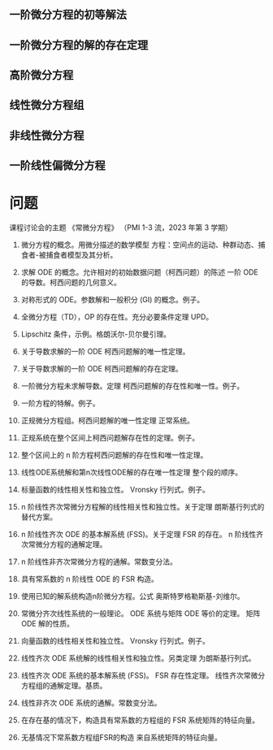 # 
## 一阶微分方程的初等解法

## 一阶微分方程的解的存在定理

## 高阶微分方程

## 线性微分方程组

## 非线性微分方程

## 一阶线性偏微分方程

# 问题
课程讨论会的主题
《常微分方程》
（PMI 1-3 流，2023 年第 3 学期）
1. 微分方程的概念。用微分描述的数学模型
方程：空间点的运动、种群动态、捕食者-被捕食者模型及其分析。

2. 求解 ODE 的概念。允许相对的初始数据问题（柯西问题）的陈述
一阶 ODE 的导数。柯西问题的几何意义。

3. 对称形式的 ODE。参数解和一般积分 (GI) 的概念。例子。

4. 全微分方程（TD），OP 的存在性。充分必要条件定理
UPD。

5. Lipschitz 条件，示例。格朗沃尔-贝尔曼引理。

6. 关于导数求解的一阶 ODE 柯西问题解的唯一性定理。

7. 关于导数求解的一阶 ODE 柯西问题解的存在定理。

8. 一阶微分方程未求解导数。定理
柯西问题解的存在性和唯一性。例子。

9. 一阶方程的特解。例子。

10. 正规微分方程组。柯西问题解的唯一性定理
正常系统。

11. 正规系统在整个区间上柯西问题解存在性的定理。例子。

12. 整个区间上的 n 阶方程柯西问题解的存在性和唯一性定理。

13. 线性ODE系统解和第n次线性ODE解的存在唯一性定理
整个段的顺序。

14. 标量函数的线性相关性和独立性。 Vronsky 行列式。例子。
 
15. n 阶线性齐次常微分方程解的线性相关性和独立性。关于定理
朗斯基行列式的替代方案。

16. n 阶线性齐次 ODE 的基本解系统 (FSS)。关于定理
FSR 的存在。 n 阶线性齐次常微分方程的通解定理。

17. n 阶线性非齐次常微分方程的通解。常数变分法。

18. 具有常系数的 n 阶线性 ODE 的 FSR 构造。

19. 使用已知的解系统构造n阶微分方程。公式
奥斯特罗格勒斯基-刘维尔。

20. 常微分齐次线性系统的一般理论。 ODE 系统与矩阵 ODE 等价的定理。
矩阵 ODE 解的性质。

21. 向量函数的线性相关性和独立性。 Vronsky 行列式。例子。

22. 线性齐次 ODE 系统解的线性相关性和独立性。另类定理
为朗斯基行列式。

23. 线性齐次 ODE 系统的基本解系统 (FSS)。 FSR 存在性定理。
线性齐次常微分方程组的通解定理。基质。

24. 线性非齐次 ODE 系统的通解。常数变分法。

25. 在存在基的情况下，构造具有常系数的方程组的 FSR
系统矩阵的特征向量。

26. 无基情况下常系数方程组FSR的构造
来自系统矩阵的特征向量。
